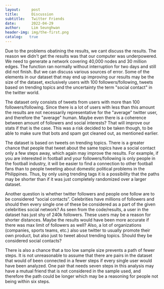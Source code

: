 ```yaml
---
layout:     post
title:      Discussion
subtitle:   Twitter Friends
date:       2022-04-29
author:     Lim Seunghwan
header-img: img/the-first.png
catalog:   true
---
```

Due to the problems obatining the results, we cant discuss the results. The reason we didn't get the results was that our computer was underpowered. We need to generate a network covering 40,000 nodes and 30 million edges. The function ran normally without interruption for two days and still did not finish. But we can discuss various sources of error. Some of the elements in our dataset that may end up improving our results may be the size of the dataset, exclusively users with 100 followers/following, tweets based on trending topics and the uncertainty the term "social contact" in the twitter world.

The dataset only consists of tweets from users with more than 100 followers/following. Since there is a lot of users with less than this amount the results are not necessarily representative for the "average" twitter user, and therefore the "average" human. Maybe even there is a coherence between amount of followers and social interests? That will improve our stats if that is the case. This was a risk decided to be taken though, to be able to make sure that bots and spam got cleaned out, as mentioned earlier.

The dataset is based on tweets on trending topics. There is a greater chance that people that tweet about the same topics have a social contact only a few steps away, which again may improve the results. For example, if you are interested in football and your followers/following is only people in the football industry, it will be easier to find a connection to other football fans than to people tweeting about domestic political problems in the Philippines. Thus, by only using trending tags it is a possibility that the paths may be shorter than if it was just completely randomized over a larger dataset.

Another question is whether twitter followers and people one follow are to be considered “social contacts”. Celebrities have millions of followers and should then every single one of these be considered as a part of the given celebrities social network? As seen from the code/results, a user in the dataset has just shy of 240k followers. These users may be a reason for shorter distances. Maybe the results would have been more accurate if there was max limit of followers as well? Also, a lot of organizations (companies, sports teams, etc.) also use twitter to usually promote their own product, but also just to tweet about trending topics. Should they be considered social contacts? 


There is also a chance that a too low sample size prevents a path of fewer steps. It is not unreasonable to assume that there are pairs in the dataset that would of been connected in a fewer steps if every single user would have been analyzed. One pair that needs seven steps in this analysis may have a mutual friend that is not considered in the sample used, and therefore the path could be longer which may be a reasoning for people not being within six steps.